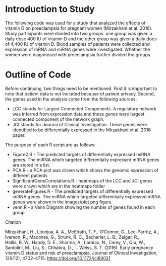 # Introduction to Study

The following code was used for a study that analyzed the effects of vitamin D on preeclampsia for pregnant women (Mirzakhani et al. 2016). Study participants were divided into two groups: one group was given a daily dose 400 IU of vitamin D and the other group was given a daily does of 4,400 IU of vitamin D. Blood samples of patients were collected and expression of mRNA and miRNA genes were investigated. Whether the women were diagonosed with preeclampsia further divided the groups. 

# Outline of Code

Before continuing, two things need to be mentioned. First,it is important to note that patient data is not included because of patient privacy. Second, the genes used in the analysis come from the following sources:

- LCC stands for Largest Connected Components. A regulatory network was inferred from expression data and these genes were largest connected component of the network graph.
- JCI stands for Journal of Clinical Investigation. These genes were identified to be differentially expressed in the Mirzakhani et al. 2016 paper.

The purpose of each R script are as follows:

- Figure2.R - The predicted targets of differentially expressed miRNA genes. The miRNA which targeted differentially expressed mRNA genes are stored in a list.
- PCA.R - a PCA plot was drawn which shows the genomic expression of different patients
- SignificantGeneCorrelations.R - heatmaps of the LCC and JCI genes were drawn which are in the heatmaps folder
- generateFigures.R - The predicted targets of differentially expressed miRNA genes. The miRNA which targeted differentially expressed mRNA genes were shown in the images/plot.png figure.
- venn.R - a Venn Diagram showing the number of genes found in each group

Citation

Mirzakhani, H., Litonjua, A. A., McElrath, T. F., O’Connor, G., Lee-Parritz, A., Iverson, R., Macones, G., Strunk, R. C., Bacharier, L. B., Zeiger, R.,       
  Hollis, B. W., Handy, D. E., Sharma, A., Laranjo, N., Carey, V., Qiu, W., Santolini, M., Liu, S., Chhabra, D., … Weiss, S. T. (2016). Early pregnancy 
  vitamin D status and risk of preeclampsia. Journal of Clinical Investigation, 126(12), 4702–4715. https://doi.org/10.1172/jci89031 
